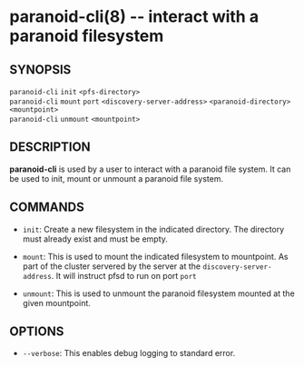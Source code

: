 paranoid-cli(8) -- interact with a paranoid filesystem
=================================================

## SYNOPSIS

`paranoid-cli` `init` `<pfs-directory>`<br>
`paranoid-cli` `mount` `port` `<discovery-server-address>` `<paranoid-directory>` `<mountpoint>`<br>
`paranoid-cli` `unmount` `<mountpoint>`<br>

## DESCRIPTION

**paranoid-cli** is used by a user to interact with a paranoid file system. It can be used to init,
mount or unmount a paranoid file system.

## COMMANDS

* `init`:
    Create a new filesystem in the indicated directory.  The directory must already exist and must be empty.

* `mount`:
	This is used to mount the indicated filesystem to mountpoint. As part of the cluster servered by the server at the `discovery-server-address`. It will instruct pfsd to run on port `port`

* `unmount`:
	This is used to unmount the paranoid filesystem mounted at the given mountpoint.

## OPTIONS

  * `--verbose`:
    This enables debug logging to standard error.
